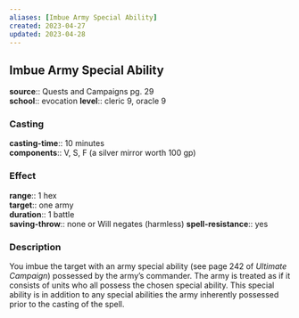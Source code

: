 ```yaml
---
aliases: [Imbue Army Special Ability]
created: 2023-04-27
updated: 2023-04-28
---
```


## Imbue Army Special Ability

**source**:: Quests and Campaigns pg. 29  
**school**:: evocation
**level**:: cleric 9, oracle 9

### Casting

**casting-time**:: 10 minutes  
**components**:: V, S, F (a silver mirror worth 100 gp)

### Effect

**range**:: 1 hex  
**target**:: one army  
**duration**:: 1 battle  
**saving-throw**:: none or Will negates (harmless)
**spell-resistance**:: yes

### Description

You imbue the target with an army special ability (see page 242 of *Ultimate Campaign*) possessed by the army’s commander. The army is treated as if it consists of units who all possess the chosen special ability. This special ability is in addition to any special abilities the army inherently possessed prior to the casting of the spell.
